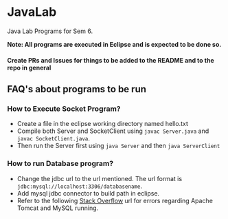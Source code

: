 # JavaLab
Java Lab Programs for Sem 6. 

**Note: All programs are executed in Eclipse and is expected to be done so.**

#### Create PRs and Issues for things to be added to the README and to the repo in general

## FAQ's about programs to be run

### How to Execute Socket Program?
* Create a file in the eclipse working directory named hello.txt
* Compile both Server and SocketClient using `javac Server.java` and `javac SocketClient.java`.
* Then run the Server first using `java Server` and then `java ServerClient`

### How to run Database program?
* Change the jdbc url to the url mentioned. The url format is `jdbc:mysql://localhost:3306/databasename`.
* Add mysql jdbc connector to build path in eclipse.
* Refer to the following [Stack Overflow](https://stackoverflow.com/questions/17484764/java-lang-classnotfoundexception-com-mysql-jdbc-driver-in-eclipse) url for errors regarding Apache Tomcat and MySQL running.

